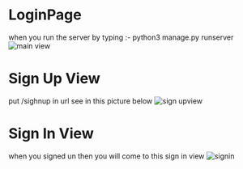 # LoginPage
when you run the server by typing :-
python3 manage.py runserver
![main view](https://user-images.githubusercontent.com/78656754/135975764-765cf8ce-6e20-4650-bed1-a4c76f4bdb12.png)
# Sign Up View
 put /sighnup in url see in this picture below
 ![sign upview](https://user-images.githubusercontent.com/78656754/135976440-9b8d50d8-a8ba-4852-b035-ead4cc6034c0.png)
# Sign In View
when you signed un then you will come to this sign in view
![signin](https://user-images.githubusercontent.com/78656754/135976791-ea326bb3-aa25-4546-923a-81d0d0828a73.png)
